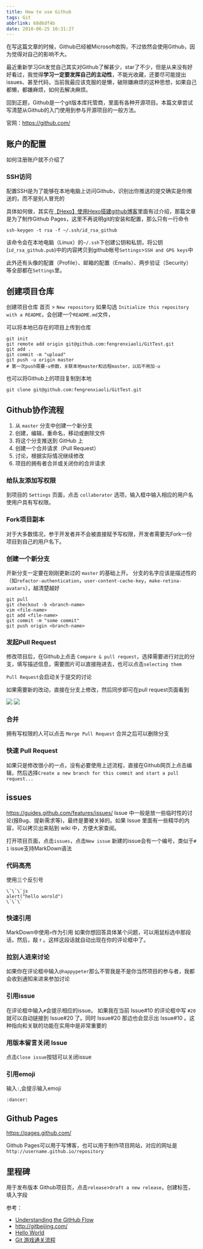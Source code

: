```yaml
---
title: How to use Github
tags: Git
abbrlink: 68d6df4b
date: 2018-06-25 10:31:27
---
```


在写这篇文章的时候，Github已经被Microsoft收购，不过依然会使用Github，因为觉得对自己的影响不大。

最近重新学习Git发觉自己其实对Github了解甚少，star了不少，但是从来没有好好看过，我觉得**学习一定要发挥自己的主动性**，不能光收藏，还要尽可能提出issues、甚至代码，当前我最应该克服的是懒，破除嫌麻烦的这种思想，如果自己都懒，都嫌麻烦，如何去解决麻烦。

回到正题，Github是一个git版本库托管商，里面有各种开源项目。本篇文章尝试写清楚从Github的入门使用到参与开源项目的一般方法。

官网：https://github.com/
<!--more-->
## 账户的配置
如何注册账户就不介绍了
### SSH访问
配置SSH是为了能够在本地电脑上访问Github，识别出你推送的提交确实是你推送的，而不是别人冒充的

具体如何做，其实在[【Hexo】使用Hexo搭建github博客](https://fengrenxiaoli.github.io/post/a20da6f3.html)里面有过介绍，那篇文章是为了制作Github Pages，这里不再说明git的安装和配置，那么只有一行命令

```
ssh-keygen -t rsa -f ~/.ssh/id_rsa_github
```
该命令会在本地电脑（Linux）的`~/.ssh`下创建公钥和私钥，将公钥(`id_rsa_github.pub`)中的内容拷贝到github帐号`Settings`>`SSH and GPG keys`中



此外还有头像的配置（Profile）、邮箱的配置（Emails）、两步验证（Security）等全部都在`Settings`里。

## 创建项目仓库

创建项目仓库 首页 > `New repository`
如果勾选 `Initialize this repository with a README`，会创建一个`README.md`文件，

可以将本地已存在的项目上传到仓库
```
git init
git remote add origin git@github.com:fengrenxiaoli/GitTest.git
git add .
git commit -m "upload"
git push -u origin master
# 第一次push需要-u参数，关联本地master和远程master，以后不用加-u
```



也可以将Github上的项目复制到本地
```
git clone git@github.com:fengrenxiaoli/GitTest.git
```


## Github协作流程

1. 从 `master` 分支中创建一个新分支
2. 创建，编辑，重命名，移动或删除文件
3. 将这个分支推送到 GitHub 上
4. 创建一个合并请求（Pull Request）
5. 讨论，根据实际情况继续修改
6. 项目的拥有者合并或关闭你的合并请求


### 给队友添加写权限
到项目的 `Settings` 页面，点击 `collaborator` 选项，输入框中输入相应的用户名使用户具有写权限。

### Fork项目副本
对于大多数情况，参于开发者并不会被直接赋予写权限，开发者需要先Fork一份项目到自己的用户名下。

### 创建一个新分支

开新分支一定要在刚刚更新过的 `master` 的基础上开。
分支的名字应该是描述性的（如`refactor-authentication`，`user-content-cache-key`，`make-retina-avatars`），越清楚越好


```
git pull
git checkout -b <branch-name>
vim <file-name>
git add <file-name>
git commit -m "some commit"
git push origin <branch-name>
```

### 发起Pull Request

修改项目后，在Github上点击 `Compare & pull request`，选择需要进行对比的分支，填写描述信息，需要图片可以直接拖进去，也可以点击`selecting them`

`Pull Request`会启动关于提交的讨论

如果需要新的改动，直接在分支上修改，然后同步即可在pull request页面看到


![](/img/IMG145.png)
![](/img/IMG146.png)


### 合并

拥有写权限的人可以点击 `Merge Pull Request`
合并之后可以删除分支

### 快速 Pull Request

如果只是修改很小的一点，没有必要使用上述流程，直接在Github网页上点击编辑，然后选择`Create a new branch for this commit and start a pull request...`


## issues
https://guides.github.com/features/issues/
Issue 中一般是放一些临时性的讨论(报Bug、提新需求等)，最终是要被关掉的。如果 Issue 里面有一些精华的内容，可以拷贝出来贴到 wiki 中，方便大家查阅。

打开项目页面，点击`issues`，点击`New issue`
新建的issue会有一个编号，类似于`# 1`
issue支持MarkDown语法

### 代码高亮
使用三个反引号

```
\`\`\`js
alert("hello worold")
\`\`\`
```


### 快速引用
MarkDown中使用`>`作为引用
如果你想回答具体某个问题，可以用鼠标选中那段话，然后，敲 r 。这样这段话就自动出现在你的评论框中了。

### 拉别人进来讨论
如果你在评论框中输入`@happypeter`那么不管我是不是你当然项目的参与者，我都会收到通知来进来参加讨论


### 引用issue
在评论框中输入`#`会提示相应的issue。
如果我在当前 Issue#10 的评论框中写 `#20` 就可以自动链接到 Issue#20 了。同时 Issue#20 那边也会显示出 Issue#10 。这种指向和关联的功能在实用中是非常重要的


### 用版本留言关闭 Issue

点击`Close issue`按钮可以关闭issue


### 引用emoji
输入`:`,会提示输入emoji

```
:dancer:
```



## Github Pages
https://pages.github.com/

Github Pages可以用于写博客，也可以用于制作项目网站，对应的网址是`http://username.github.io/repository`




## 里程碑
用于发布版本
Github项目页，点击`release`>`Draft a new release`，创建标签，填入字段















参考：

- [Understanding the GitHub Flow](https://guides.github.com/introduction/flow/index.html)
- http://gitbeijing.com/
- [Hello World](https://guides.github.com/activities/hello-world/)
- [Git 游戏通关流程](https://www.jianshu.com/p/482b32716bbe)





